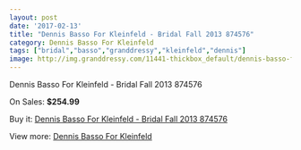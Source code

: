 ```yaml
---
layout: post
date: '2017-02-13'
title: "Dennis Basso For Kleinfeld - Bridal Fall 2013 874576"
category: Dennis Basso For Kleinfeld
tags: ["bridal","basso","granddressy","kleinfeld","dennis"]
image: http://img.granddressy.com/11441-thickbox_default/dennis-basso-for-kleinfeld-bridal-fall-2013-874576.jpg
---
```

Dennis Basso For Kleinfeld - Bridal Fall 2013 874576

On Sales: **$254.99**
<a href="https://www.granddressy.com/en/dennis-basso-for-kleinfeld/10536-dennis-basso-for-kleinfeld-bridal-fall-2013-874576.html"><amp-img layout="responsive" width="600" height="600" src="//img.granddressy.com/11441-thickbox_default/dennis-basso-for-kleinfeld-bridal-fall-2013-874576.jpg" alt="Dennis Basso For Kleinfeld - Bridal Fall 2013 874576 0" /></a>

Buy it: [Dennis Basso For Kleinfeld - Bridal Fall 2013 874576](https://www.granddressy.com/en/dennis-basso-for-kleinfeld/10536-dennis-basso-for-kleinfeld-bridal-fall-2013-874576.html "Dennis Basso For Kleinfeld - Bridal Fall 2013 874576")

View more: [Dennis Basso For Kleinfeld](https://www.granddressy.com/en/190-dennis-basso-for-kleinfeld "Dennis Basso For Kleinfeld")